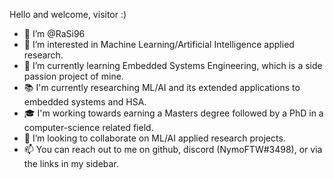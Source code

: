 Hello and welcome, visitor :)

- 👋 I’m @RaSi96
- 👀 I’m interested in Machine Learning/Artificial Intelligence applied research.
- 🌱 I’m currently learning Embedded Systems Engineering, which is a side passion project of mine.
- 📚 I'm currently researching ML/AI and its extended applications to embedded systems and HSA.
- 🎓 I'm working towards earning a Masters degree followed by a PhD in a computer-science related field.
- 💞️ I’m looking to collaborate on ML/AI applied research projects.
- 📫 You can reach out to me on github, discord (NymoFTW#3498), or via the links in my sidebar.

<!---
RaSi96/RaSi96 is a ✨ special ✨ repository because its `README.md` (this file) appears on your GitHub profile.
You can click the Preview link to take a look at your changes.
--->
